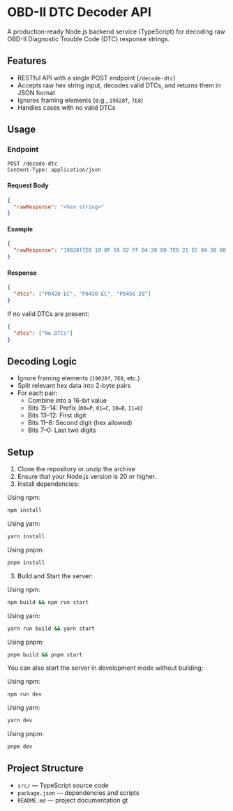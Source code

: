 # OBD-II DTC Decoder API

A production-ready Node.js backend service (TypeScript) for decoding raw OBD-II Diagnostic Trouble Code (DTC) response strings.

## Features

- RESTful API with a single POST endpoint (`/decode-dtc`)
- Accepts raw hex string input, decodes valid DTCs, and returns them in JSON format
- Ignores framing elements (e.g., `19028f`, `7E8`)
- Handles cases with no valid DTCs

## Usage

### Endpoint

```
POST /decode-dtc
Content-Type: application/json
```

#### Request Body

```json
{
  "rawResponse": "<hex string>"
}
```

#### Example

```json
{
  "rawResponse": "19028f7E8 10 0F 59 02 FF 04 20 00 7E8 21 EC 04 30 00 EC 04 56 7E8 22 00 28 00 00 00 00 00 00"
}
```

#### Response

```json
{
  "dtcs": ["P0420 EC", "P0430 EC", "P0456 28"]
}
```

If no valid DTCs are present:

```json
{
  "dtcs": ["No DTCs"]
}
```

## Decoding Logic

- Ignore framing elements (`19028f`, `7E8`, etc.)
- Split relevant hex data into 2-byte pairs
- For each pair:
  - Combine into a 16-bit value
  - Bits 15–14: Prefix (`00=P`, `01=C`, `10=B`, `11=U`)
  - Bits 13–12: First digit
  - Bits 11–8: Second digit (hex allowed)
  - Bits 7–0: Last two digits

## Setup

1. Clone the repository or unzip the archive
2. Ensure that your Node.js version is 20 or higher.
3. Install dependencies:

Using npm:

```bash
npm install
```

Using yarn:

```bash
yarn install
```

Using pnpm:

```bash
pnpm install
```

3. Build and Start the server:

Using npm:

```bash
npm build && npm run start
```

Using yarn:

```bash
yarn run build && yarn start
```

Using pnpm:

```bash
pnpm build && pnpm start
```

You can also start the server in development mode without building:

Using npm:

```bash
npm run dev
```

Using yarn:

```bash
yarn dev
```

Using pnpm:

```bash
pnpm dev
```

## Project Structure

- `src/` — TypeScript source code
- `package.json` — dependencies and scripts
- `README.md` — project documentation
  gt
